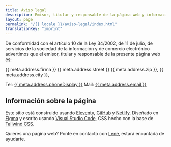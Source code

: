 ```yaml
---
title: Aviso legal
description: Emisor, titular y responsable de la página web y información sobre las técnicas usadas en desarrollo y producción
layout: page
permalink: "/{{ locale }}/aviso-legal/index.html"
translationKey: "imprint"
---
```


De conformidad con el artículo 10 de la Ley 34/2002, de 11 de julio, de servicios de la sociedad de la información y de comercio electrónico advertimos que el emisor, titular y responsable de la presente página web es:

{{ meta.address.firma }}
{{ meta.address.street }}
{{ meta.address.zip }}, {{ meta.address.city }},

Tel: <a href="tel:{{ meta.address.phoneCall }}">{{ meta.address.phoneDisplay }}</a>
Mail: <a href="mailto:{{ meta.address.email }}">{{ meta.address.email }}</a>

## Información sobre la página

Este sitio está construido usando <a href="https://www.11ty.dev/" target="_blank" rel="noopener">Eleventy</a>, <a href="https://github.com/netlify" target="_blank" rel="noopener">GitHub</a> y <a href="https://www.netlify.com/" target="_blank" rel="noopener">Netlify</a>.
Diseñado en <a href="https://www.figma.com" target="_blank" rel="noopener">Figma</a> y escrito usando <a href="https://code.visualstudio.com/" target="_blank" rel="noopener">Visual Studio Code</a>, CSS hecho con la base de <a href="https://tailwindcss.com/" target="_blank" rel="noopener">Tailwind CSS</a>.

Quieres una página web? Ponte en contacto con <a href="https://www.lenesaile.com" target="_blank" rel="noopener">Lene</a>, estará encantada de ayudarte.
